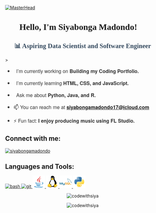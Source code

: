 <!-- Masthead with Banner Image -->
[![MasterHead](https://indoanalytica.com/static/images/bannerr.gif)](https://github.com/codewithsiya)

<!-- Main Heading with Markdown -->
# <div align="center" style="font-family: 'Arial, sans-serif';">Hello, I'm Siyabonga Madondo! 👋</div>

<!-- Subheading with Markdown -->
## <div align="center" style="font-family: 'Georgia, serif'; color: #34495E;">📊 Aspiring Data Scientist and Software Engineer</div>

<!-- Right Aligned Coding GIF -->
<!-- <img align="right" alt="Coding" width="400" src="https://cdn.dribbble.com/users/1292677/screenshots/6139167/avento.gif"-->>

<!-- About Me Section -->
<div style="font-family: 'Helvetica Neue', sans-serif; font-size: 16px; color: #333;">
  
  - 🔭 I’m currently working on <strong>Building my Coding Portfolio.</strong>
  
  - 🌱 I’m currently learning <strong>HTML, CSS, and JavaScript.</strong>
  
  - 💬 Ask me about <strong>Python, Java, and R.</strong>
  
  - 📫 You can reach me at <strong>siyabongamadondo17@icloud.com</strong>
  
  - ⚡ Fun fact: <strong>I enjoy producing music using FL Studio.</strong>
</div>

<!-- Connect With Me Section -->
## Connect with me:
<p align="left">
  <a href="https://linkedin.com/in/siyabongamadondo" target="blank">
    <img align="center" src="https://raw.githubusercontent.com/rahuldkjain/github-profile-readme-generator/master/src/images/icons/Social/linked-in-alt.svg" alt="siyabongamadondo" height="30" width="40" />
  </a>
</p>

<!-- Languages and Tools Section -->
## Languages and Tools:
<p align="left">
  <a href="https://www.gnu.org/software/bash/" target="_blank" rel="noreferrer">
    <img src="https://www.vectorlogo.zone/logos/gnu_bash/gnu_bash-icon.svg" alt="bash" width="40" height="40" />
  </a> 
  <a href="https://git-scm.com/" target="_blank" rel="noreferrer">
    <img src="https://www.vectorlogo.zone/logos/git-scm/git-scm-icon.svg" alt="git" width="40" height="40" />
  </a> 
  <a href="https://www.java.com" target="_blank" rel="noreferrer">
    <img src="https://raw.githubusercontent.com/devicons/devicon/master/icons/java/java-original.svg" alt="java" width="40" height="40" />
  </a> 
  <a href="https://www.linux.org/" target="_blank" rel="noreferrer">
    <img src="https://raw.githubusercontent.com/devicons/devicon/master/icons/linux/linux-original.svg" alt="linux" width="40" height="40" />
  </a> 
  <a href="https://www.mysql.com/" target="_blank" rel="noreferrer">
    <img src="https://raw.githubusercontent.com/devicons/devicon/master/icons/mysql/mysql-original-wordmark.svg" alt="mysql" width="40" height="40" />
  </a> 
  <a href="https://www.python.org" target="_blank" rel="noreferrer">
    <img src="https://raw.githubusercontent.com/devicons/devicon/master/icons/python/python-original.svg" alt="python" width="40" height="40" />
  </a>
</p>

<!-- GitHub Stats -->
<p align="center">
  <img src="https://github-readme-stats.vercel.app/api/top-langs?username=codewithsiya&show_icons=true&locale=en&layout=compact" alt="codewithsiya" />
</p>

<p align="center">
  <img src="https://github-readme-stats.vercel.app/api?username=codewithsiya&show_icons=true&locale=en" alt="codewithsiya" />
</p>
